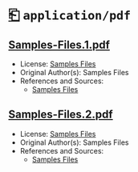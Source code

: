 # [⎗](../../../../README.md) `application/pdf`

## [Samples-Files.1.pdf](../files/Samples-Files.1.pdf)

- License: [Samples Files](./LICENSE.1.txt)
- Original Author(s): Samples Files
- References and Sources:
  - [Samples Files](https://samples-files.com/samples/Documents/pdf/sample-2-one-page.pdf)

## [Samples-Files.2.pdf](../files/Samples-Files.2.pdf)

- License: [Samples Files](./LICENSE.1.txt)
- Original Author(s): Samples Files
- References and Sources:
  - [Samples Files](https://samples-files.com/samples/Documents/pdf/sample-3-text-images.pdf)
